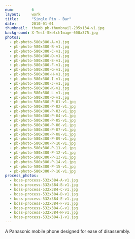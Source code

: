 ```yaml
---
num:        6
layout:     work
title:      "Single Pin - Bar"
date:       2010-01-01
thumbnail:  thumb_pb-thumbnail-205x134-v1.jpg
background: X-Test-SketchImage-600x375.jpg
photos:
  - pb-photo-580x380-A-v1.jpg
  - pb-photo-580x380-B-v1.jpg
  - pb-photo-580x380-C-v1.jpg
  - pb-photo-580x380-D-v1.jpg
  - pb-photo-580x380-E-v1.jpg
  - pb-photo-580x380-F-v1.jpg
  - pb-photo-580x380-G-v1.jpg
  - pb-photo-580x380-H-v1.jpg
  - pb-photo-580x380-I-v1.jpg
  - pb-photo-580x380-J-v1.jpg
  - pb-photo-580x380-K-v1.jpg
  - pb-photo-580x380-L-v1.jpg
  - pb-photo-580x380-O-v1.jpg
  - pb-photo-580x380-P-01-v1.jpg
  - pb-photo-580x380-P-02-v1.jpg
  - pb-photo-580x380-P-03-v1.jpg
  - pb-photo-580x380-P-04-v1.jpg
  - pb-photo-580x380-P-05-v1.jpg
  - pb-photo-580x380-P-06-v1.jpg
  - pb-photo-580x380-P-07-v1.jpg
  - pb-photo-580x380-P-08-v1.jpg
  - pb-photo-580x380-P-09-v1.jpg
  - pb-photo-580x380-P-10-v1.jpg
  - pb-photo-580x380-P-11-v1.jpg
  - pb-photo-580x380-P-12-v1.jpg
  - pb-photo-580x380-P-13-v1.jpg
  - pb-photo-580x380-P-14-v1.jpg
  - pb-photo-580x380-P-15-v1.jpg
  - pb-photo-580x380-P-16-v1.jpg
process_photos:
  - boss-process-532x384-A-v1.jpg
  - boss-process-532x384-B-v1.jpg
  - boss-process-532x384-C-v1.jpg
  - boss-process-532x384-D-v1.jpg
  - boss-process-532x384-E-v1.jpg
  - boss-process-532x384-F-v1.jpg
  - boss-process-532x384-G-v1.jpg
  - boss-process-532x384-H-v1.jpg
  - boss-process-532x384-I-v1.jpg
---
```


A Panasonic mobile phone designed for ease of disassembly.

